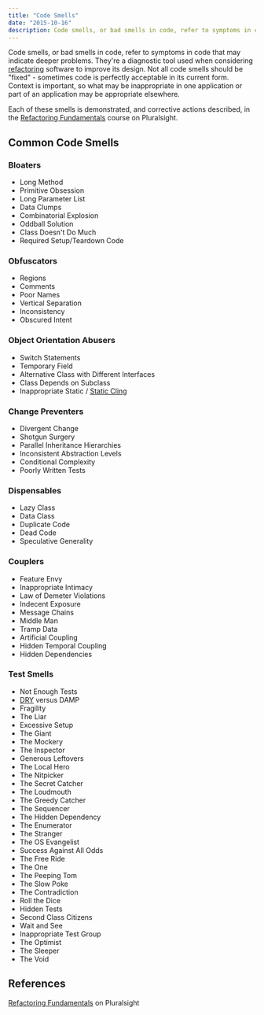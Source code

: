 ```yaml
---
title: "Code Smells"
date: "2015-10-16"
description: Code smells, or bad smells in code, refer to symptoms in code that may indicate deeper problems.
---
```


Code smells, or bad smells in code, refer to symptoms in code that may indicate deeper problems. They're a diagnostic tool used when considering [refactoring](/practices/refactoring/) software to improve its design. Not all code smells should be "fixed" - sometimes code is perfectly acceptable in its current form. Context is important, so what may be inappropriate in one application or part of an application may be appropriate elsewhere.

Each of these smells is demonstrated, and corrective actions described, in the [Refactoring Fundamentals](https://www.pluralsight.com/courses/refactoring-fundamentals) course on Pluralsight.

## Common Code Smells

### Bloaters

- Long Method
- Primitive Obsession
- Long Parameter List
- Data Clumps
- Combinatorial Explosion
- Oddball Solution
- Class Doesn't Do Much
- Required Setup/Teardown Code

### Obfuscators

- Regions
- Comments
- Poor Names
- Vertical Separation
- Inconsistency
- Obscured Intent

### Object Orientation Abusers

- Switch Statements
- Temporary Field
- Alternative Class with Different Interfaces
- Class Depends on Subclass
- Inappropriate Static / [Static Cling](/antipatterns/static-cling/)

### Change Preventers

- Divergent Change
- Shotgun Surgery
- Parallel Inheritance Hierarchies
- Inconsistent Abstraction Levels
- Conditional Complexity
- Poorly Written Tests

### Dispensables

- Lazy Class
- Data Class
- Duplicate Code
- Dead Code
- Speculative Generality

### Couplers

- Feature Envy
- Inappropriate Intimacy
- Law of Demeter Violations
- Indecent Exposure
- Message Chains
- Middle Man
- Tramp Data
- Artificial Coupling
- Hidden Temporal Coupling
- Hidden Dependencies

### Test Smells

- Not Enough Tests
- [DRY](/principles/dont-repeat-yourself/) versus DAMP
- Fragility
- The Liar
- Excessive Setup
- The Giant
- The Mockery
- The Inspector
- Generous Leftovers
- The Local Hero
- The Nitpicker
- The Secret Catcher
- The Loudmouth
- The Greedy Catcher
- The Sequencer
- The Hidden Dependency
- The Enumerator
- The Stranger
- The OS Evangelist
- Success Against All Odds
- The Free Ride
- The One
- The Peeping Tom
- The Slow Poke
- The Contradiction
- Roll the Dice
- Hidden Tests
- Second Class Citizens
- Wait and See
- Inappropriate Test Group
- The Optimist
- The Sleeper
- The Void

## References

[Refactoring Fundamentals](http://www.pluralsight.com/courses/refactoring-fundamentals) on Pluralsight
